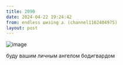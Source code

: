 ```yaml
---
title: 2090
date: 2024-04-22 19:24:42
from: endless шизing ⍼ (channel1162404975)
layout: post
---
```


![image](photos/photo_340@22-04-2024_19-24-42.jpg)

буду вашим личным ангелом бодигвардом
